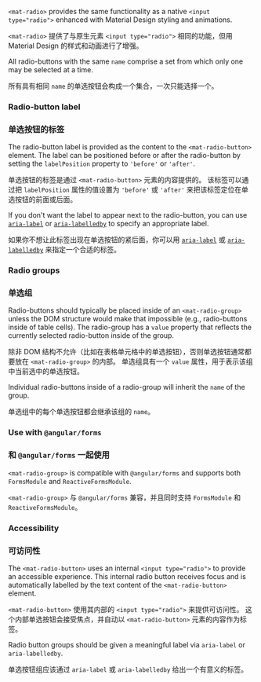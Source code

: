 `<mat-radio>` provides the same functionality as a native `<input type="radio">` enhanced with
Material Design styling and animations.

`<mat-radio>` 提供了与原生元素 `<input type="radio">` 相同的功能，但用 Material Design 的样式和动画进行了增强。

<!-- example(radio-overview) -->

All radio-buttons with the same `name` comprise a set from which only one may be selected at a time.

所有具有相同 `name` 的单选按钮会构成一个集合，一次只能选择一个。

### Radio-button label

### 单选按钮的标签

The radio-button label is provided as the content to the `<mat-radio-button>` element. The label can
be positioned before or after the radio-button by setting the `labelPosition` property to `'before'`
or `'after'`.

单选按钮的标签是通过 `<mat-radio-button>` 元素的内容提供的。
该标签可以通过把 `labelPosition` 属性的值设置为 `'before'` 或 `'after'` 来把该标签定位在单选按钮的前面或后面。 

If you don't want the label to appear next to the radio-button, you can use
[`aria-label`](https://www.w3.org/TR/wai-aria/states_and_properties#aria-label) or
[`aria-labelledby`](https://www.w3.org/TR/wai-aria/states_and_properties#aria-labelledby) to
specify an appropriate label.

如果你不想让此标签出现在单选按钮的紧后面，你可以用 [`aria-label`](https://www.w3.org/TR/wai-aria/states_and_properties#aria-label) 或 
[`aria-labelledby`](https://www.w3.org/TR/wai-aria/states_and_properties#aria-labelledby) 来指定一个合适的标签。

### Radio groups

### 单选组

Radio-buttons should typically be placed inside of an `<mat-radio-group>` unless the DOM structure
would make that impossible (e.g., radio-buttons inside of table cells). The radio-group has a
`value` property that reflects the currently selected radio-button inside of the group.

除非 DOM 结构不允许（比如在表格单元格中的单选按钮），否则单选按钮通常都要放在 `<mat-radio-group>` 的内部。
单选组具有一个 `value` 属性，用于表示该组中当前选中的单选按钮。

Individual radio-buttons inside of a radio-group will inherit the `name` of the group.

单选组中的每个单选按钮都会继承该组的 `name`。

### Use with `@angular/forms`

### 和 `@angular/forms` 一起使用

`<mat-radio-group>` is compatible with `@angular/forms` and supports both `FormsModule`
and `ReactiveFormsModule`.

`<mat-radio-group>` 与 `@angular/forms` 兼容，并且同时支持 `FormsModule` 和 `ReactiveFormsModule`。

### Accessibility

### 可访问性

The `<mat-radio-button>` uses an internal `<input type="radio">` to provide an accessible experience.
This internal radio button receives focus and is automatically labelled by the text content of the
`<mat-radio-button>` element.

`<mat-radio-button>` 使用其内部的 `<input type="radio">` 来提供可访问性。
这个内部单选按钮会接受焦点，并自动以 `<mat-radio-button>` 元素的内容作为标签。

Radio button groups should be given a meaningful label via `aria-label` or `aria-labelledby`.

单选按钮组应该通过 `aria-label` 或 `aria-labelledby` 给出一个有意义的标签。

